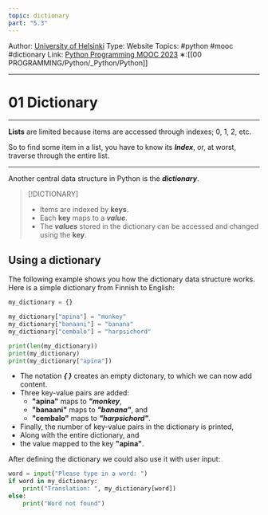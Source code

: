 ```yaml
---
topic: dictionary
part: "5.3"
---
```

Author: [University of Helsinki](https://programming-23.mooc.fi/)
Type: Website
Topics: #python #mooc #dictionary
Link: [Python Programming MOOC 2023](https://programming-23.mooc.fi/)
∗:[[00 PROGRAMMING/Python/_Python/Python]] 

---
# 01 Dictionary

--- 
__Lists__ are limited because items are accessed through indexes; 0, 1, 2, etc. 

So to find some item in a list, you have to know its ___Index___, or, at worst, traverse through the entire list.

---

Another central data structure in Python is the ___dictionary___.

> [!DICTIONARY]
> - Items are indexed by __keys__.
> - Each __key__ maps to a ___value___.
> - The ___values___ stored in the dictionary can be accessed and changed using the __key__.


## Using a dictionary

The following example shows you how the dictionary data structure works. Here is a simple dictionary from Finnish to English:

```python
my_dictionary = {}

my_dictionary["apina"] = "monkey"
my_dictionary["banaani"] = "banana"
my_dictionary["cembalo"] = "harpsichord"

print(len(my_dictionary))
print(my_dictionary)
print(my_dictionary["apina"])
```

- The notation ___{ }___ creates an empty dictonary, to which we can now add content.
- Three key-value pairs are added: 
	- __"apina"__ maps to ___"monkey___, 
	- __"banaani"__ maps to ___"banana"___, and 
	- __"cembalo"__ maps to ___"harpsichord"___.
- Finally, the number of key-value pairs in the dictionary is printed,
- Along with the entire dictionary, and
- the value mapped to the key __"apina"__.

After defining the dictionary we could also use it with user input:

```python
word = input("Please type in a word: ")
if word in my_dictionary:
    print("Translation: ", my_dictionary[word])
else:
    print("Word not found")
```

